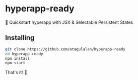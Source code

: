 # hyperapp-ready
🏁 Quickstart hyperapp with JSX &amp; Selectable Persistent States

## Installing

```bash
git clone https://github.com/atagulalan/hyperapp-ready
cd hyperapp-ready
npm install
npm start
```

That's it! :tada:
